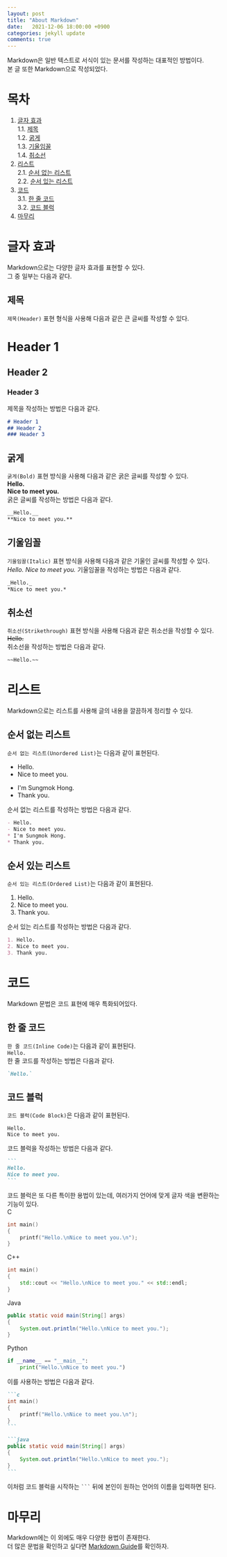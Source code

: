 ```yaml
---
layout: post
title: "About Markdown"
date:   2021-12-06 18:00:00 +0900
categories: jekyll update
comments: true
---
```


Markdown은 일반 텍스트로 서식이 있는 문서를 작성하는 대표적인 방법이다.  
본 글 또한 Markdown으로 작성되었다.

# 목차

1. [글자 효과](#-글자-효과)  
  1.1. [제목](##-제목)  
  1.2. [굵게](##-굵게)  
  1.3. [기울임꼴](##-기울임꼴)  
  1.4. [취소선](##-취소선)  
2. [리스트](#-리스트)  
  2.1. [순서 없는 리스트](##-순서-없는-리스트)  
  2.2. [순서 있는 리스트](##-순서-있는-리스트)  
3. [코드](#-코드)  
  3.1. [한 줄 코드](##-한-줄-코드)  
  3.2. [코드 블럭](##-코드-블럭)  
4. [마무리](#-마무리)

# 글자 효과

Markdown으로는 다양한 글자 효과를 표현할 수 있다.  
그 중 일부는 다음과 같다.

## 제목

`제목(Header)` 표현 형식을 사용해 다음과 같은 큰 글씨를 작성할 수 있다.  
# Header 1
## Header 2
### Header 3
제목을 작성하는 방법은 다음과 같다.  
```markdown
# Header 1
## Header 2
### Header 3
```

## 굵게

`굵게(Bold)` 표현 방식을 사용해 다음과 같은 굵은 글씨를 작성할 수 있다.  
__Hello.__  
**Nice to meet you.**  
굵은 글씨를 작성하는 방법은 다음과 같다.
```markdown
__Hello.__
**Nice to meet you.**
```

## 기울임꼴

`기울임꼴(Italic)` 표현 방식을 사용해 다음과 같은 기울인 글씨를 작성할 수 있다.  
_Hello._
*Nice to meet you.*
기울임꼴을 작성하는 방법은 다음과 같다.  
```markdown
_Hello._
*Nice to meet you.*
```

## 취소선

`취소선(Strikethrough)` 표현 방식을 사용해 다음과 같은 취소선을 작성할 수 있다.  
~~Hello.~~  
취소선을 작성하는 방법은 다음과 같다.
```markdown
~~Hello.~~
```

# 리스트

Markdown으로는 리스트를 사용해 글의 내용을 깔끔하게 정리할 수 있다.

## 순서 없는 리스트

`순서 없는 리스트(Unordered List)`는 다음과 같이 표현된다.  
- Hello.  
- Nice to meet you.  
* I'm Sungmok Hong.  
* Thank you.  

순서 없는 리스트를 작성하는 방법은 다음과 같다.
```markdown
- Hello.
- Nice to meet you.
* I'm Sungmok Hong.
* Thank you.
```

## 순서 있는 리스트

`순서 있는 리스트(Ordered List)`는 다음과 같이 표현된다.
1. Hello.
2. Nice to meet you.
3. Thank you.

순서 있는 리스트를 작성하는 방법은 다음과 같다.
```markdown
1. Hello.
2. Nice to meet you.
3. Thank you.
```

# 코드

Markdown 문법은 코드 표현에 매우 특화되어있다.

## 한 줄 코드

`한 줄 코드(Inline Code)`는 다음과 같이 표현된다.  
`Hello.`  
한 줄 코드를 작성하는 방법은 다음과 같다.
```markdown
`Hello.`
```

## 코드 블럭

`코드 블럭(Code Block)`은 다음과 같이 표현된다.
```
Hello.
Nice to meet you.
```
코드 블럭을 작성하는 방법은 다음과 같다.
````markdown
```
Hello.
Nice to meet you.
```
````
코드 블럭은 또 다른 특이한 용법이 있는데, 여러가지 언어에 맞게 글자 색을 변환하는 기능이 있다.  
C 
```c
int main()
{
    printf("Hello.\nNice to meet you.\n");
}
```
C++
```cpp
int main()
{
    std::cout << "Hello.\nNice to meet you." << std::endl;
}
```
Java
```java
public static void main(String[] args)
{
    System.out.println("Hello.\nNice to meet you.");
}
```
Python
```python
if __name__ == "__main__":
    print("Hello.\nNice to meet you.")
```

이를 사용하는 방법은 다음과 같다.
````markdown
```c
int main()
{
    printf("Hello.\nNice to meet you.\n");
}
```

```java
public static void main(String[] args)
{
    System.out.println("Hello.\nNice to meet you.");
}
```
````
이처럼 코드 블럭을 시작하는 ` ``` ` 뒤에 본인이 원하는 언어의 이름을 입력하면 된다.

# 마무리

Markdown에는 이 외에도 매우 다양한 용법이 존재한다.  
더 많은 문법을 확인하고 싶다면 [Markdown Guide](https://www.markdownguide.org/basic-syntax)를 확인하자.
